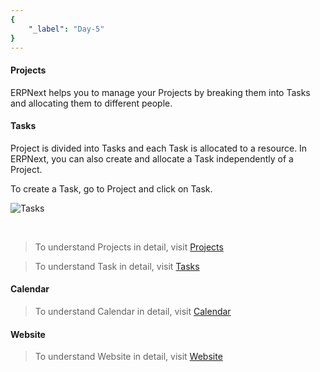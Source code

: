 ```yaml
---
{
	"_label": "Day-5"
}
---
```


#### Projects

ERPNext helps you to manage your Projects by breaking them into Tasks and allocating them to different people.

#### Tasks

Project is divided into Tasks and each Task is allocated to a resource. In ERPNext, you can also create and allocate a Task independently of a Project.

To create a Task, go to Project and click on Task.

![Tasks](img/fifthdaysetup-tasks.png)

<br>


> To understand Projects in detail, visit [Projects](docs.user.projects.html)

> To understand Task in detail, visit [Tasks](docs.user.projects.tasks.html)

#### Calendar

> To understand Calendar in detail, visit [Calendar](docs.user.tools.calendar.html)


#### Website

> To understand Website in detail, visit [Website](docs.user.website.html)


